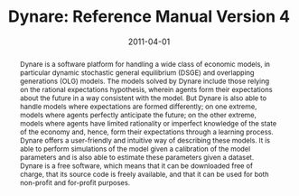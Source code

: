 ---
title: 'Dynare: Reference Manual Version 4'

# Authors
# If you created a profile for a user (e.g. the default `admin` user), write the username (folder name) here
# and it will be replaced with their full name and linked to their profile.
authors:
  - Stéphane Adjemian
  - Houtan Bastani
  - Junior Maih
  - Michel Juillard
  - Frédéric Karamé
  - Ferhat Mihoubi
  - Willi Mutschler
  - George Perendia
  - Johannes Pfeifer
  - Marco Ratto
  - Sébastien Villemot

# Author notes (optional)
#author_notes:
#  - 'Equal contribution'
#  - 'Equal contribution'

date: '2011-04-01'
doi: ''

# Schedule page publish date (NOT publication's date).
publishDate: ''

# Publication type.
# Legend: 0 = Uncategorized; 1 = Conference paper; 2 = Journal article;
# 3 = Preprint / Working Paper; 4 = Report; 5 = Book; 6 = Book section;
# 7 = Thesis; 8 = Patent
publication_types: ['3']

# Publication name and optional abbreviated publication name.
publication: Dynare Working Papers 1, revised March 2021
publication_short: ''

abstract: Dynare is a software platform for handling a wide class of economic models, in particular dynamic stochastic general equilibrium (DSGE) and overlapping generations (OLG) models. The models solved by Dynare include those relying on the rational expectations hypothesis, wherein agents form their expectations about the future in a way consistent with the model. But Dynare is also able to handle models where expectations are formed differently; on one extreme, models where agents perfectly anticipate the future; on the other extreme, models where agents have limited rationality or imperfect knowledge of the state of the economy and, hence, form their expectations through a learning process. Dynare offers a user-friendly and intuitive way of describing these models. It is able to perform simulations of the model given a calibration of the model parameters and is also able to estimate these parameters given a dataset. Dynare is a free software, which means that it can be downloaded free of charge, that its source code is freely available, and that it can be used for both non-profit and for-profit purposes.

# Summary. An optional shortened abstract.
summary: Dynare is a software platform for handling a wide class of economic models, in particular dynamic stochastic general equilibrium (DSGE) and overlapping generations (OLG) models. The models solved by Dynare include those relying on the rational expectations hypothesis, wherein agents form their expectations about the future in a way consistent with the model. But Dynare is also able to handle models where expectations are formed differently; on one extreme, models where agents perfectly anticipate the future; on the other extreme, models where agents have limited rationality or imperfect knowledge of the state of the economy and, hence, form their expectations through a learning process. Dynare offers a user-friendly and intuitive way of describing these models. It is able to perform simulations of the model given a calibration of the model parameters and is also able to estimate these parameters given a dataset. Dynare is a free software, which means that it can be downloaded free of charge, that its source code is freely available, and that it can be used for both non-profit and for-profit purposes.

tags:
  - DSGE
  - Dynare

# Display this page in the Featured widget?
featured: false

links:
url_pdf: https://www.dynare.org/wp-repo/dynarewp001.pdf
url_code: https://git.dynare.org/Dynare/dynare/-/tree/4.6
url_dataset: ''
url_poster: ''
url_project: 'https://www.dynare.org/about'
url_slides: ''
url_source: 'https://git.dynare.org/Dynare/dynare/-/tree/4.6/doc/manual/source'
url_video: ''
url_preprint: ''

# Featured image
# To use, add an image named `featured.jpg/png` to your page's folder.
image:
  caption: ''
  focal_point: ''
  preview_only: false

# Associated Projects (optional).
#   Associate this publication with one or more of your projects.
#   Simply enter your project's folder or file name without extension.
#   E.g. `internal-project` references `content/project/internal-project/index.md`.
#   Otherwise, set `projects: []`.
projects:
  - dynare

# Slides (optional).
#   Associate this publication with Markdown slides.
#   Simply enter your slide deck's filename without extension.
#   E.g. `slides: "example"` references `content/slides/example/index.md`.
#   Otherwise, set `slides: ""`.
slides: ""
---